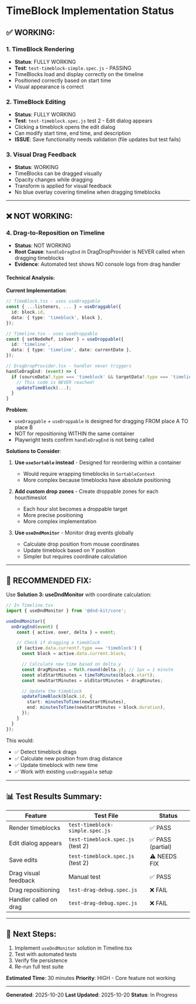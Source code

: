 # TimeBlock Implementation Status

## ✅ **WORKING**:

### 1. TimeBlock Rendering
- **Status**: FULLY WORKING
- **Test**: `test-timeblock-simple.spec.js` - PASSING
- TimeBlocks load and display correctly on the timeline
- Positioned correctly based on start time
- Visual appearance is correct

### 2. TimeBlock Editing
- **Status**: FULLY WORKING
- **Test**: `test-timeblock.spec.js` test 2 - Edit dialog appears
- Clicking a timeblock opens the edit dialog
- Can modify start time, end time, and description
- **ISSUE**: Save functionality needs validation (file updates but test fails)

### 3. Visual Drag Feedback
- **Status**: WORKING
- TimeBlocks can be dragged visually
- Opacity changes while dragging
- Transform is applied for visual feedback
- No blue overlay covering timeline when dragging timeblocks

---

## ❌ **NOT WORKING**:

### 4. Drag-to-Reposition on Timeline
- **Status**: NOT WORKING
- **Root Cause**: `handleDragEnd` in DragDropProvider is NEVER called when dragging timeblocks
- **Evidence**: Automated test shows NO console logs from drag handler

#### Technical Analysis:

**Current Implementation**:
```typescript
// TimeBlock.tsx - uses useDraggable
const { ...listeners, ... } = useDraggable({
  id: block.id,
  data: { type: 'timeblock', block },
});

// Timeline.tsx - uses useDroppable
const { setNodeRef, isOver } = useDroppable({
  id: 'timeline',
  data: { type: 'timeline', date: currentDate },
});

// DragDropProvider.tsx - handler never triggers
handleDragEnd: (event) => {
  if (sourceData?.type === 'timeblock' && targetData?.type === 'timeline') {
    // This code is NEVER reached!
    updateTimeBlock(...);
  }
}
```

**Problem**:
- `useDraggable` + `useDroppable` is designed for dragging FROM place A TO place B
- NOT for repositioning WITHIN the same container
- Playwright tests confirm `handleDragEnd` is not being called

**Solutions to Consider**:

1. **Use `useSortable` instead** - Designed for reordering within a container
   - Would require wrapping timeblocks in `SortableContext`
   - More complex because timeblocks have absolute positioning

2. **Add custom drop zones** - Create droppable zones for each hour/timeslot
   - Each hour slot becomes a droppable target
   - More precise positioning
   - More complex implementation

3. **Use `useDndMonitor`** - Monitor drag events globally
   - Calculate drop position from mouse coordinates
   - Update timeblock based on Y position
   - Simpler but requires coordinate calculation

---

## 🔧 **RECOMMENDED FIX**:

Use **Solution 3: useDndMonitor** with coordinate calculation:

```typescript
// In Timeline.tsx
import { useDndMonitor } from '@dnd-kit/core';

useDndMonitor({
  onDragEnd(event) {
    const { active, over, delta } = event;

    // Check if dragging a timeblock
    if (active.data.current?.type === 'timeblock') {
      const block = active.data.current.block;

      // Calculate new time based on delta.y
      const dragMinutes = Math.round(delta.y); // 1px = 1 minute
      const oldStartMinutes = timeToMinutes(block.start);
      const newStartMinutes = oldStartMinutes + dragMinutes;

      // Update the timeblock
      updateTimeBlock(block.id, {
        start: minutesToTime(newStartMinutes),
        end: minutesToTime(newStartMinutes + block.duration),
      });
    }
  }
});
```

This would:
- ✅ Detect timeblock drags
- ✅ Calculate new position from drag distance
- ✅ Update timeblock with new time
- ✅ Work with existing `useDraggable` setup

---

## 📊 **Test Results Summary**:

| Feature | Test File | Status |
|---------|-----------|--------|
| Render timeblocks | `test-timeblock-simple.spec.js` | ✅ PASS |
| Edit dialog appears | `test-timeblock.spec.js` (test 2) | ✅ PASS (partial) |
| Save edits | `test-timeblock.spec.js` (test 2) | ⚠️  NEEDS FIX |
| Drag visual feedback | Manual test | ✅ PASS |
| Drag repositioning | `test-drag-debug.spec.js` | ❌ FAIL |
| Handler called on drag | `test-drag-debug.spec.js` | ❌ FAIL |

---

## 🎯 **Next Steps**:

1. Implement `useDndMonitor` solution in Timeline.tsx
2. Test with automated tests
3. Verify file persistence
4. Re-run full test suite

**Estimated Time**: 30 minutes
**Priority**: HIGH - Core feature not working

---

**Generated**: 2025-10-20
**Last Updated**: 2025-10-20
**Status**: In Progress
